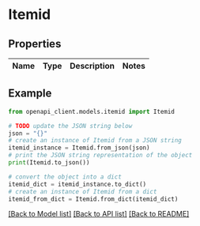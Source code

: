 # Itemid


## Properties

Name | Type | Description | Notes
------------ | ------------- | ------------- | -------------

## Example

```python
from openapi_client.models.itemid import Itemid

# TODO update the JSON string below
json = "{}"
# create an instance of Itemid from a JSON string
itemid_instance = Itemid.from_json(json)
# print the JSON string representation of the object
print(Itemid.to_json())

# convert the object into a dict
itemid_dict = itemid_instance.to_dict()
# create an instance of Itemid from a dict
itemid_from_dict = Itemid.from_dict(itemid_dict)
```
[[Back to Model list]](../README.md#documentation-for-models) [[Back to API list]](../README.md#documentation-for-api-endpoints) [[Back to README]](../README.md)


